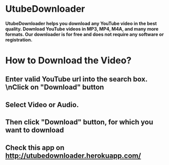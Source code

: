 # UtubeDownloader
#### UtubeDownloader helps you download any YouTube video in the best quality. Download YouTube videos in MP3, MP4, M4A, and many more formats. Our downloader is for free and does not require any software or registration.

# How to Download the Video?
## Enter valid YouTube url into the search box. \nClick on "Download" button
## Select Video or Audio.
## Then click "Download" button, for which you want to download

## Check this app on http://utubedownloader.herokuapp.com/
